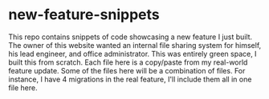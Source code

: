 # new-feature-snippets
This repo contains snippets of code showcasing a new feature I just built.  The owner of this website wanted an internal file sharing system for himself, his lead engineer, and office administrator.  This was entirely green space, I built this from scratch. 
Each file here is a copy/paste from my real-world feature update. Some of the files here will be a combination of files. For instance, I have 4 migrations in the real feature, I'll include them all in one file here.  

